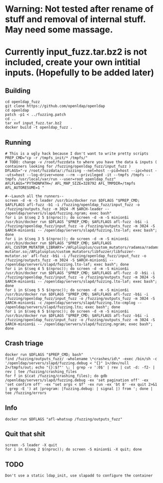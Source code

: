 # Warning: Not tested after rename of stuff and removal of internal stuff. May need some massage.
# Currently input_fuzz.tar.bz2 is not included, create your own intitial inputs. (Hopefully to be added later)

## Building
    cd openldap_fuzz
    git clone https://github.com/openldap/openldap
    cd openldap
    patch -p1 < ../fuzzing.patch
    cd ..
    tar xvf input_fuzz.tar.bz2
    docker build -t openldap_fuzz .
    
## Running
    # This is a ugly hack because I don't want to write pretty scripts
    PREP_CMD="cp -r /tmpfs_init/* /tmpfs/"
    # TODO: change -v /root/fuzzdata to where you have the data & inputs ( containers looking for /fuzzing/openldap_fuzz/input_fuzz )
    DFLAGS="-v /root/fuzzdata/:/fuzzing --net=host --pid=host --ipc=host --uts=host --log-driver=none --rm --privileged -it --tmpfs /tmpfs --tmpfs /usr/local/var/run --user=root openldap_fuzz"
    AFLFLAGS="PYTHONPATH=/ AFL_MAP_SIZE=328792 AFL_TMPDIR=/tmpfs AFL_AUTORESUME=1 "
    
    #--Launch all the runners-- 
    screen -d -m -S leader /usr/bin/docker run $DFLAGS "$PREP_CMD; $AFLFLAGS afl-fuzz -b1 -i /fuzzing/openldap_fuzz/input_fuzz -o /fuzzing/outputs_fuzz -m 3024 -M $ARCH-leader -- /openldap/servers/slapd/fuzzing.ngram; exec bash"
    for i in $(seq 2 5 $(nproc)); do screen -d -m -S minion$i /usr/bin/docker run $DFLAGS "$PREP_CMD; $AFLFLAGS afl-fuzz -b$i -i /fuzzing/openldap_fuzz/input_fuzz -o /fuzzing/outputs_fuzz -m 3024 -S $ARCH-minion$i -- /openldap/servers/slapd/fuzzing.lto-laf; exec bash"; done
    for i in $(seq 3 5 $(nproc)); do screen -d -m -S minion$i /usr/bin/docker run $DFLAGS "$PREP_CMD; $AFLFLAGS AFL_CUSTOM_MUTATOR_LIBRARY='/AFLplusplus/custom_mutators/radamsa/radamsa-mutator.so;/AFLplusplus/custom_mutators/libfuzzer/libfuzzer-mutator.so' afl-fuzz -b$i -i /fuzzing/openldap_fuzz/input_fuzz -o /fuzzing/outputs_fuzz -m 3024 -S $ARCH-minion$i -- /openldap/servers/slapd/fuzzing.lto-laf; exec bash"; done
    for i in $(seq 4 5 $(nproc)); do screen -d -m -S minion$i /usr/bin/docker run $DFLAGS "$PREP_CMD; $AFLFLAGS afl-fuzz -D -b$i -i /fuzzing/openldap_fuzz/input_fuzz -o /fuzzing/outputs_fuzz -m 3024 -S $ARCH-minion$i -- /openldap/servers/slapd/fuzzing.lto-laf; exec bash"; done
    for i in $(seq 5 5 $(nproc)); do screen -d -m -S minion$i /usr/bin/docker run $DFLAGS "$PREP_CMD; $AFLFLAGS afl-fuzz -b$i -i /fuzzing/openldap_fuzz/input_fuzz -o /fuzzing/outputs_fuzz -m 3024 -S $ARCH-minion$i -c /openldap/servers/slapd/fuzzing.lto-cmplog -- /openldap/servers/slapd/fuzzing.lto; exec bash"; done
    for i in $(seq 6 5 $(nproc)); do screen -d -m -S minion$i /usr/bin/docker run $DFLAGS "$PREP_CMD; $AFLFLAGS afl-fuzz -b$i -i /fuzzing/openldap_fuzz/input_fuzz -o /fuzzing/outputs_fuzz -m 3024 -S $ARCH-minion$i -- /openldap/servers/slapd/fuzzing.ngram; exec bash"; done
    
## Crash triage
    docker run $DFLAGS "$PREP_CMD; bash"
    find /fuzzing/outputs_fuzz/ -wholename \*crashes/id\* -exec /bin/sh -c '/openldap/servers/slapd/fuzzing.debug < "{}" 1>/dev/null 2>/tmpfs/out; echo "{}:$?"' \; | grep -v ':0$' | rev | cut -d: -f2- | rev | tee /fuzzing/crashing_files
    for f in $(cat /fuzzing/crashing_files); do gdb /openldap/servers/slapd/fuzzing.debug -ex 'set pagination off' -ex 'set confirm off' -ex "set args < $f" -ex run -ex 'bt 8' -ex quit 2>&1 | grep -E ') at |program: |fuzzing.debug: | signal |) from '; done | tee /fuzzing/errors

## Info
    docker run $DFLAGS "afl-whatsup /fuzzing/outputs_fuzz"

## Quit that shit
    screen -S leader -X quit
    for i in $(seq 2 $(nproc)); do screen -S minion$i -X quit; done

## TODO
    Don't use a static ldap_init, use slapadd to configure the container
